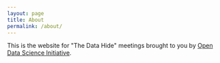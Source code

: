 ```yaml
---
layout: page
title: About
permalink: /about/
---
```


This is the website for "The Data Hide" meetings brought to you by [Open Data Science Initiative](http://opendsi.cc).
